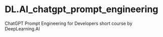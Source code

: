 # DL.AI_chatgpt_prompt_engineering
ChatGPT Prompt Engineering for Developers short course by DeepLearning.AI
